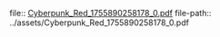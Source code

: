 file:: [Cyberpunk_Red_1755890258178_0.pdf](../assets/Cyberpunk_Red_1755890258178_0.pdf)
file-path:: ../assets/Cyberpunk_Red_1755890258178_0.pdf
